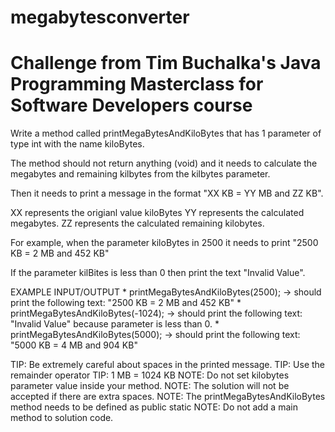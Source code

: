 # megabytesconverter
# Challenge from Tim Buchalka's Java Programming Masterclass for Software Developers course

Write a method called printMegaBytesAndKiloBytes that has 1 parameter of type int with the
name kiloBytes.

The method should not return anything (void) and it needs to calculate the megabytes and
remaining kilbytes from the kilbytes parameter.

Then it needs to print a message in the format "XX KB = YY MB and ZZ KB".

XX represents the origianl value kiloBytes
YY represents the calculated megabytes.
ZZ represents the calculated remaining kilobytes.

For example, when the parameter kiloBytes in 2500 it needs to print "2500 KB = 2 MB and 452
KB"

If the parameter kilBites is less than 0 then print the text "Invalid Value".

EXAMPLE INPUT/OUTPUT
    * printMegaBytesAndKiloBytes(2500); -> should print the following text: "2500 KB = 2 
      MB and 452 KB"
    * printMegaBytesAndKiloBytes(-1024); -> should print the following text: "Invalid 
        Value" because parameter is less than 0.
    * printMegaBytesAndKiloBytes(5000); -> should print the following text: "5000 KB = 4
      MB and 904 KB"
      
TIP: Be extremely careful about spaces in the printed message.
TIP: Use the remainder operator
TIP: 1 MB = 1024 KB
NOTE: Do not set kilobytes parameter value inside your method.
NOTE: The solution will not be accepted if there are extra spaces.
NOTE: The printMegaBytesAndKiloBytes method needs to be defined as public static
NOTE: Do not add a main method to solution code.

    
